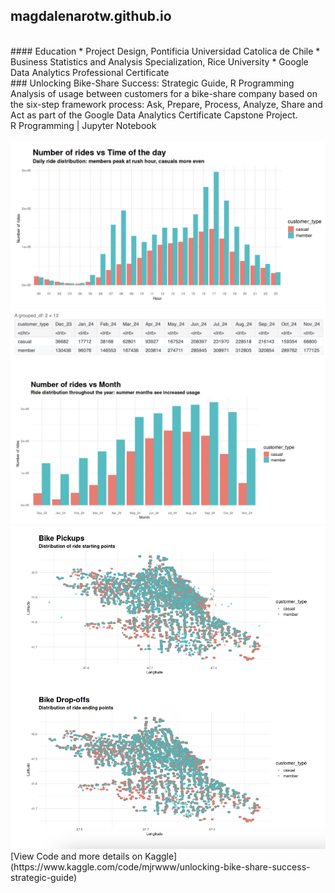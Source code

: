 ## magdalenarotw.github.io
<br>
#### Education
* Project Design, Pontificia Universidad Catolica de Chile
* Business Statistics and Analysis Specialization, Rice University
* Google Data Analytics Professional Certificate
<br>
### Unlocking Bike-Share Success: Strategic Guide, R Programming
Analysis of usage between customers for a bike-share company based on the six-step framework process: Ask, Prepare, Process, Analyze, Share and Act as part of the Google Data Analytics Certificate Capstone Project.
<br>
R Programming | Jupyter Notebook
<br><br>
<img src="/assets/images/bikeshare1.png?raw=true"/>
<img src="/assets/images/bikeshare2.png?raw=true"/>
<img src="/assets/images/bikeshare3.png?raw=true"/>
<br>
[View Code and more details on Kaggle](https://www.kaggle.com/code/mjrwww/unlocking-bike-share-success-strategic-guide)
  
